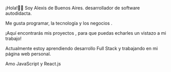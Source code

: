 

<!--
**alexislopezdev/alexislopezdev** is a ✨ _special_ ✨ repository because its `README.md` (this file) appears on your GitHub profile.

Here are some ideas to get you started:

- 🔭 I’m currently working on ...
- 🌱 I’m currently learning ...
- 👯 I’m looking to collaborate on ...
- 🤔 I’m looking for help with ...
- 💬 Ask me about ...
- 📫 How to reach me: ...
- 😄 Pronouns: ...
- ⚡ Fun fact: ...
-->

¡Hola!👋👋 Soy Alexis de Buenos Aires. desarrollador de software autodidacta.

Me gusta programar, la tecnología y los negocios .

¡Aquí encontrarás  mis proyectos , para que puedas echarles un vistazo a mi trabajo!

Actualmente estoy aprendiendo desarrollo Full Stack y trabajando en mi página web personal.

Amo JavaScript y React.js  
